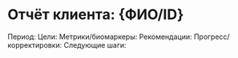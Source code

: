 # Отчёт клиента: {ФИО/ID}
Период:
Цели:
Метрики/биомаркеры:
Рекомендации:
Прогресс/корректировки:
Следующие шаги:
